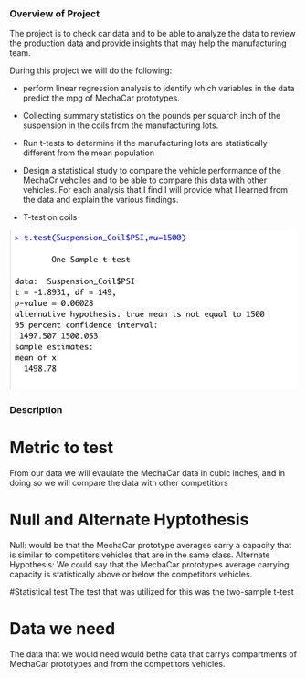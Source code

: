 ### Overview of Project 

The project is to check car data and to be able to analyze the data to review the production data and provide insights that may help the manufacturing team.

During this project we will do the following:

- perform linear regression analysis to identify which variables in the data predict the mpg of MechaCar prototypes.
- Collecting summary statistics on the pounds per squarch inch of the suspension in the coils from the manufacturing lots.
- Run t-tests to determine if the manufacturing lots are statistically different from the mean population
- Design a statistical study to compare the vehicle performance of the MechaCr vehciles and to be able to compare this data with other vehicles. For each analysis that I find I will provide what I learned from the data and explain the various findings.

- T-test on coils

![values](values.png)

### Description
# Metric to test
From our data we will evaulate the MechaCar data in cubic inches, and in doing so we will compare the data with other competitiors

# Null and Alternate Hyptothesis
Null: would be that the MechaCar prototype averages carry a capacity that is similar to competitors vehicles that are in the same class. 
Alternate Hypothesis: We could say that the MechaCar prototypes average carrying capacity is statistically above or below the competitors vehicles.

#Statistical test 
The test that was utilized for this was the two-sample t-test

# Data we need
The data that we would need would bethe data that carrys compartments of MechaCar prototypes and from the competitors vehicles.
